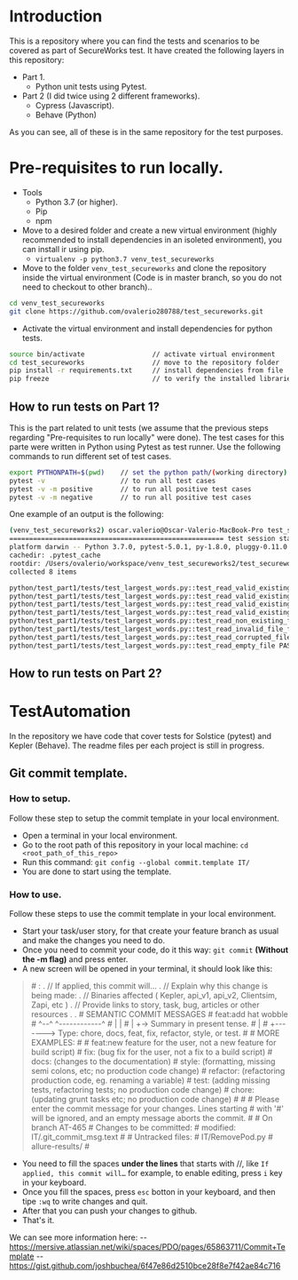 # Introduction
This is a repository where you can find the tests and scenarios to be covered as part of SecureWorks test. It have created the following layers in this repository:
- Part 1.
    - Python unit tests using Pytest.
- Part 2 (I did twice using 2 different frameworks).
    - Cypress (Javascript).
    - Behave (Python)

As you can see, all of these is in the same repository for the test purposes.

# Pre-requisites to run locally.
- Tools
    - Python 3.7 (or higher).
    - Pip
    - npm
- Move to a desired folder and create a new virtual environment (highly recommended to install dependencies in an isoleted environment), you can install ir using pip.
    - `virtualenv -p python3.7 venv_test_secureworks`   
- Move to the folder `venv_test_secureworks` and clone the repository inside the virtual environment (Code is in master branch, so you do not need to checkout to other branch)..
```bash
cd venv_test_secureworks
git clone https://github.com/ovalerio280788/test_secureworks.git
``` 
- Activate the virtual environment and install dependencies for python tests.
```bash
source bin/activate                 // activate virtual environment
cd test_secureworks                 // move to the repository folder
pip install -r requirements.txt     // install dependencies from file
pip freeze                          // to verify the installed libraries
```
## How to run tests on Part 1?
This is the part related to unit tests (we assume that the previous steps regarding "Pre-requisites to run locally" were done). 
The test cases for this parte were written in Python using Pytest as test runner. Use the following commands to run different set of test cases.
```bash
export PYTHONPATH=$(pwd)    // set the python path/(working directory) as the root path of the repository
pytest -v                   // to run all test cases
pytest -v -m positive       // to run all positive test cases
pytest -v -m negative       // to run all positive test cases
```
One example of an output is the following:
```bash
(venv_test_secureworks2) oscar.valerio@Oscar-Valerio-MacBook-Pro test_secureworks % pytest -v
====================================================== test session starts ======================================================
platform darwin -- Python 3.7.0, pytest-5.0.1, py-1.8.0, pluggy-0.11.0 -- /usr/local/bin/python3.7
cachedir: .pytest_cache
rootdir: /Users/ovalerio/workspace/venv_test_secureworks2/test_secureworks, inifile: pytest.ini
collected 8 items

python/test_part1/tests/test_largest_words.py::test_read_valid_existing_file_one_word_per_line PASSED                                                                                                [ 12%]
python/test_part1/tests/test_largest_words.py::test_read_valid_existing_file_multiple_words_one_line PASSED                                                                                          [ 25%]
python/test_part1/tests/test_largest_words.py::test_read_valid_existing_file_multiple_words_multiple_lines PASSED                                                                                    [ 37%]
python/test_part1/tests/test_largest_words.py::test_read_valid_existing_file_multiple_numbers_multiple_lines PASSED                                                                                  [ 50%]
python/test_part1/tests/test_largest_words.py::test_read_non_existing_file PASSED                                                                                                                    [ 62%]
python/test_part1/tests/test_largest_words.py::test_read_invalid_file_format PASSED                                                                                                                  [ 75%]
python/test_part1/tests/test_largest_words.py::test_read_corrupted_file PASSED                                                                                                                       [ 87%]
python/test_part1/tests/test_largest_words.py::test_read_empty_file PASSED
```
## How to run tests on Part 2?





# TestAutomation
In the repository we have code that cover tests for Solstice (pytest) and Kepler (Behave). The readme files per each project is still in progress. 

## Git commit template.
### How to setup.
Follow these step to setup the commit template in your local environment.

- Open a terminal in your local environment.
- Go to the root path of this repository in your local machine: `cd <root_path_of_this_repo>`
- Run this command: ```git config --global commit.template IT/```
- You are done to start using the template.

### How to use.
Follow these steps to use the commit template in your local environment.
- Start your task/user story, for that create your feature branch as usual and make the changes you need to do.
- Once you need to commit your code, do it this way: `git commit` **(Without the -m flag)** and press enter.
- A new screen will be opened in your terminal, it should look like this: 
> \# <type>:<subject>
> .
> // If applied, this commit will...
> .
>// Explain why this change is being made:
> .
// Binaries affected ( Kepler, api_v1, api_v2, Clientsim, Zapi, etc )
> .
// Provide links to story, task, bug, articles or other resources
> .
> .
> \# SEMANTIC COMMIT MESSAGES
> \# feat:add hat wobble
> \# ^--^  ^------------^
> \# |     |
> \# |     +-> Summary in present tense.
> \# |
> \# +-------> Type: chore, docs, feat, fix, refactor, style, or test.
> \#
> \# MORE EXAMPLES:
> \#
> \# feat:new feature for the user, not a new feature for build script)
> \# fix: (bug fix for the user, not a fix to a build script)
> \# docs: (changes to the documentation)
> \# style: (formatting, missing semi colons, etc; no production code change)
> \# refactor: (refactoring production code, eg. renaming a variable)
> \# test: (adding missing tests, refactoring tests; no production code change)
> \# chore: (updating grunt tasks etc; no production code change)
> \#
> \#
> \# Please enter the commit message for your changes. Lines starting
> \# with '#' will be ignored, and an empty message aborts the commit.
> \#
> \# On branch AT-465
> \# Changes to be committed:
> \#       modified:   IT/.git_commit_msg.text
> \#
> \# Untracked files:
> \#       IT/RemovePod.py
> \#       allure-results/
> \#

- You need to fill the spaces **under the lines** that starts with //, like `If applied, this commit will…` for example, to enable editing, press `i` key in your keyboard.
- Once you fill the spaces, press `esc` botton in your keyboard, and then tipe `:wq` to write changes and quit.
- After that you can push your changes to github.
- That's it.

We can see more information here:
-- https://mersive.atlassian.net/wiki/spaces/PDO/pages/65863711/Commit+Template
-- https://gist.github.com/joshbuchea/6f47e86d2510bce28f8e7f42ae84c716









